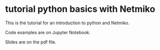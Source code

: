 # tutorial python basics with Netmiko

This is the tutorial for an introduction to python and Netmiko.

Code examples are on Jupyter Notebook.

Slides are on the pdf file.
